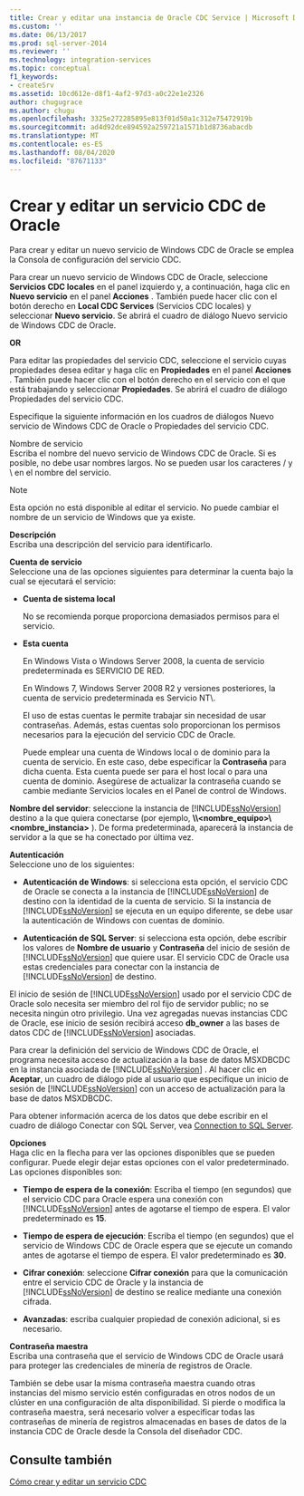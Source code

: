 ```yaml
---
title: Crear y editar una instancia de Oracle CDC Service | Microsoft Docs
ms.custom: ''
ms.date: 06/13/2017
ms.prod: sql-server-2014
ms.reviewer: ''
ms.technology: integration-services
ms.topic: conceptual
f1_keywords:
- createSrv
ms.assetid: 10cd612e-d8f1-4af2-97d3-a0c22e1e2326
author: chugugrace
ms.author: chugu
ms.openlocfilehash: 3325e272285895e813f01d50a1c312e75472919b
ms.sourcegitcommit: ad4d92dce894592a259721a1571b1d8736abacdb
ms.translationtype: MT
ms.contentlocale: es-ES
ms.lasthandoff: 08/04/2020
ms.locfileid: "87671133"
---
```

# <a name="create-and-edit-an-oracle-cdc-service"></a>Crear y editar un servicio CDC de Oracle
  Para crear y editar un nuevo servicio de Windows CDC de Oracle se emplea la Consola de configuración del servicio CDC.  
  
 Para crear un nuevo servicio de Windows CDC de Oracle, seleccione **Servicios CDC locales** en el panel izquierdo y, a continuación, haga clic en **Nuevo servicio** en el panel **Acciones** . También puede hacer clic con el botón derecho en **Local CDC Services** (Servicios CDC locales) y seleccionar **Nuevo servicio**. Se abrirá el cuadro de diálogo Nuevo servicio de Windows CDC de Oracle.  
  
 **OR**  
  
 Para editar las propiedades del servicio CDC, seleccione el servicio cuyas propiedades desea editar y haga clic en **Propiedades** en el panel **Acciones** . También puede hacer clic con el botón derecho en el servicio con el que está trabajando y seleccionar **Propiedades**. Se abrirá el cuadro de diálogo Propiedades del servicio CDC.  
  
 Especifique la siguiente información en los cuadros de diálogos Nuevo servicio de Windows CDC de Oracle o Propiedades del servicio CDC.  
  
 Nombre de servicio  
 Escriba el nombre del nuevo servicio de Windows CDC de Oracle. Si es posible, no debe usar nombres largos. No se pueden usar los caracteres / y \ en el nombre del servicio.  
  
> [!NOTE]  
> Esta opción no está disponible al editar el servicio. No puede cambiar el nombre de un servicio de Windows que ya existe.  
  
 **Descripción**  
 Escriba una descripción del servicio para identificarlo.  
  
 **Cuenta de servicio**  
 Seleccione una de las opciones siguientes para determinar la cuenta bajo la cual se ejecutará el servicio:  
  
-   **Cuenta de sistema local**  
  
     No se recomienda porque proporciona demasiados permisos para el servicio.  
  
-   **Esta cuenta**  
  
     En Windows Vista o Windows Server 2008, la cuenta de servicio predeterminada es SERVICIO DE RED.  
  
     En Windows 7, Windows Server 2008 R2 y versiones posteriores, la cuenta de servicio predeterminada es Servicio NT\\<nombre-servicio>.  
  
     El uso de estas cuentas le permite trabajar sin necesidad de usar contraseñas. Además, estas cuentas solo proporcionan los permisos necesarios para la ejecución del servicio CDC de Oracle.  
  
     Puede emplear una cuenta de Windows local o de dominio para la cuenta de servicio. En este caso, debe especificar la **Contraseña** para dicha cuenta. Esta cuenta puede ser para el host local o para una cuenta de dominio. Asegúrese de actualizar la contraseña cuando se cambie mediante Servicios locales en el Panel de control de Windows.  
  
 **Nombre del servidor**: seleccione la instancia de [!INCLUDE[ssNoVersion](../../includes/ssnoversion-md.md)] destino a la que quiera conectarse (por ejemplo, **\\\\<nombre_equipo>\\<nombre_instancia>** ). De forma predeterminada, aparecerá la instancia de servidor a la que se ha conectado por última vez.  
  
 **Autenticación**  
 Seleccione uno de los siguientes:  
  
-   **Autenticación de Windows**: si selecciona esta opción, el servicio CDC de Oracle se conecta a la instancia de [!INCLUDE[ssNoVersion](../../includes/ssnoversion-md.md)] de destino con la identidad de la cuenta de servicio. Si la instancia de [!INCLUDE[ssNoVersion](../../includes/ssnoversion-md.md)] se ejecuta en un equipo diferente, se debe usar la autenticación de Windows con cuentas de dominio.  
  
-   **Autenticación de SQL Server**: si selecciona esta opción, debe escribir los valores de **Nombre de usuario** y **Contraseña** del inicio de sesión de [!INCLUDE[ssNoVersion](../../includes/ssnoversion-md.md)] que quiere usar. El servicio CDC de Oracle usa estas credenciales para conectar con la instancia de [!INCLUDE[ssNoVersion](../../includes/ssnoversion-md.md)] de destino.  
  
 El inicio de sesión de [!INCLUDE[ssNoVersion](../../includes/ssnoversion-md.md)] usado por el servicio CDC de Oracle solo necesita ser miembro del rol fijo de servidor public; no se necesita ningún otro privilegio. Una vez agregadas nuevas instancias CDC de Oracle, ese inicio de sesión recibirá acceso **db_owner** a las bases de datos CDC de [!INCLUDE[ssNoVersion](../../includes/ssnoversion-md.md)] asociadas.  
  
 Para crear la definición del servicio de Windows CDC de Oracle, el programa necesita acceso de actualización a la base de datos MSXDBCDC en la instancia asociada de [!INCLUDE[ssNoVersion](../../includes/ssnoversion-md.md)] . Al hacer clic en **Aceptar**, un cuadro de diálogo pide al usuario que especifique un inicio de sesión de [!INCLUDE[ssNoVersion](../../includes/ssnoversion-md.md)] con un acceso de actualización para la base de datos MSXDBCDC.  
  
 Para obtener información acerca de los datos que debe escribir en el cuadro de diálogo Conectar con SQL Server, vea [Connection to SQL Server](connection-to-sql-server.md).  
  
 **Opciones**  
 Haga clic en la flecha para ver las opciones disponibles que se pueden configurar. Puede elegir dejar estas opciones con el valor predeterminado. Las opciones disponibles son:  
  
-   **Tiempo de espera de la conexión**: Escriba el tiempo (en segundos) que el servicio CDC para Oracle espera una conexión con [!INCLUDE[ssNoVersion](../../includes/ssnoversion-md.md)] antes de agotarse el tiempo de espera. El valor predeterminado es **15**.  
  
-   **Tiempo de espera de ejecución**: Escriba el tiempo (en segundos) que el servicio de Windows CDC de Oracle espera que se ejecute un comando antes de agotarse el tiempo de espera. El valor predeterminado es **30**.  
  
-   **Cifrar conexión**: seleccione **Cifrar conexión** para que la comunicación entre el servicio CDC de Oracle y la instancia de [!INCLUDE[ssNoVersion](../../includes/ssnoversion-md.md)] de destino se realice mediante una conexión cifrada.  
  
-   **Avanzadas**: escriba cualquier propiedad de conexión adicional, si es necesario.  
  
 **Contraseña maestra**  
 Escriba una contraseña que el servicio de Windows CDC de Oracle usará para proteger las credenciales de minería de registros de Oracle.  
  
 También se debe usar la misma contraseña maestra cuando otras instancias del mismo servicio estén configuradas en otros nodos de un clúster en una configuración de alta disponibilidad. Si pierde o modifica la contraseña maestra, será necesario volver a especificar todas las contraseñas de minería de registros almacenadas en bases de datos de la instancia CDC de Oracle desde la Consola del diseñador CDC.  
  
## <a name="see-also"></a>Consulte también  
 [Cómo crear y editar un servicio CDC](how-to-create-and-edit-a-cdc-service.md)  
  
  
